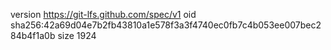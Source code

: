version https://git-lfs.github.com/spec/v1
oid sha256:42a69d04e7b2fb43810a1e578f3a3f4740ec0fb7c4b053ee007bec284b4f1a0b
size 1924
